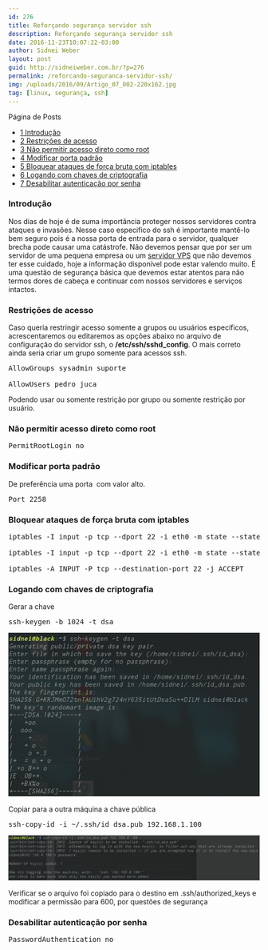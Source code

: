```yaml
---
id: 276
title: Reforçando segurança servidor ssh
description: Reforçando segurança servidor ssh
date: 2016-11-23T10:07:22-03:00
author: Sidnei Weber
layout: post
guid: http://sidneiweber.com.br/?p=276
permalink: /reforcando-seguranca-servidor-ssh/
img: /uploads/2016/09/Artigo_07_002-220x162.jpg
tag: [linux, segurança, ssh]
---
```

<div id="toc_container" class="no_bullets">
  <p class="toc_title">
    P&aacute;gina de Posts
  </p>
  
  <ul class="toc_list">
    <li>
      <a href="#Introducao"><span class="toc_number toc_depth_1">1</span> Introdução</a>
    </li>
    <li>
      <a href="#Restricoes_de_acesso"><span class="toc_number toc_depth_1">2</span> Restrições de acesso</a>
    </li>
    <li>
      <a href="#Nao_permitir_acesso_direto_como_root"><span class="toc_number toc_depth_1">3</span> Não permitir acesso direto como root</a>
    </li>
    <li>
      <a href="#Modificar_porta_padrao"><span class="toc_number toc_depth_1">4</span> Modificar porta padrão</a>
    </li>
    <li>
      <a href="#Bloquear_ataques_de_forca_bruta_com_iptables"><span class="toc_number toc_depth_1">5</span> Bloquear ataques de força bruta com iptables</a>
    </li>
    <li>
      <a href="#Logando_com_chaves_de_criptografia"><span class="toc_number toc_depth_1">6</span> Logando com chaves de criptografia</a>
    </li>
    <li>
      <a href="#Desabilitar_autenticacao_por_senha"><span class="toc_number toc_depth_1">7</span> Desabilitar autenticação por senha</a>
    </li>
  </ul>
</div>

### <span id="Introducao">Introdução</span>

Nos dias de hoje é de suma importância proteger nossos servidores contra ataques e invasões. Nesse caso especifico do ssh é importante mantê-lo bem seguro pois é a nossa porta de entrada para o servidor, qualquer brecha pode causar uma catástrofe. Não devemos pensar que por ser um servidor de uma pequena empresa ou um <a href="https://www.melhorhospedagemdesites.com/servidor-vps/" target="_blank" rel="noopener">servidor VPS</a> que não devemos ter esse cuidado, hoje a informação disponível pode estar valendo muito. É uma questão de segurança básica que devemos estar atentos para não termos dores de cabeça e continuar com nossos servidores e serviços intactos.

### <span id="Restricoes_de_acesso">Restrições de acesso</span>

Caso queria restringir acesso somente a grupos ou usuários específicos, acrescentaremos ou editaremos as opções abaixo no arquivo de configuração do servidor ssh, o **/etc/ssh/sshd_config**. O mais correto ainda seria criar um grupo somente para acessos ssh.

<pre class="lang:default decode:true">AllowGroups sysadmin suporte

AllowUsers pedro juca</pre>

Podendo usar ou somente restrição por grupo ou somente restrição por usuário.

### <span id="Nao_permitir_acesso_direto_como_root">Não permitir acesso direto como root</span>

<pre class="lang:sh decode:true ">PermitRootLogin no</pre>

### <span id="Modificar_porta_padrao">Modificar porta padrão</span>

De preferência uma porta  com valor alto.

<pre class="lang:sh decode:true ">Port 2258</pre>

### <span id="Bloquear_ataques_de_forca_bruta_com_iptables">Bloquear ataques de força bruta com iptables</span>

<pre class="lang:sh decode:true ">iptables -I input -p tcp --dport 22 -i eth0 -m state --state NEW -m recent -set

iptables -I input -p tcp --dport 22 -i eth0 -m state --state NEW -m recent --update --seconds 60 --hitcount 4 -j DROP

iptables -A INPUT -P tcp --destination-port 22 -j ACCEPT</pre>

### <span id="Logando_com_chaves_de_criptografia">Logando com chaves de criptografia</span>

Gerar a chave

<pre class="lang:sh decode:true">ssh-keygen -b 1024 -t dsa</pre>

<img class="alignnone size-full wp-image-278" src="/assets/img/uploads/2016/09/Seleção_009.png" /> 

Copiar para a outra máquina a chave pública

<pre class="lang:sh decode:true ">ssh-copy-id -i ~/.ssh/id_dsa.pub 192.168.1.100</pre>

<img class="alignnone size-full wp-image-279" src="/assets/img/uploads/2016/09/Seleção_010.png" /> 

Verificar se o arquivo foi copiado para o destino em .ssh/authorized_keys e modificar a permissão para 600, por questões de segurança

### <span id="Desabilitar_autenticacao_por_senha">Desabilitar autenticação por senha</span>

<pre class="lang:sh decode:true ">PasswordAuthentication no</pre>

&nbsp;
